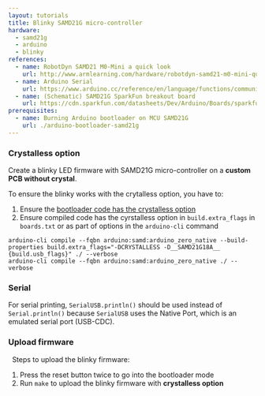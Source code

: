 ```yaml
---
layout: tutorials
title: Blinky SAMD21G micro-controller
hardware:
  - samd21g
  - arduino
  - blinky
references:
  - name: RobotDyn SAMD21 M0-Mini a quick look
    url: http://www.armlearning.com/hardware/robotdyn-samd21-m0-mini-quick-look.php
  - name: Arduino Serial
    url: https://www.arduino.cc/reference/en/language/functions/communication/serial/
  - name: (Schematic) SAMD21G SparkFun breakout board
    url: https://cdn.sparkfun.com/datasheets/Dev/Arduino/Boards/sparkfun-samd21-pro-breakout-v10.pdf
prerequisites:
  - name: Burning Arduino bootloader on MCU SAMD21G
    url: ./arduino-bootloader-samd21g
---
```


### Crystalless option

Create a blinky LED firmware with SAMD21G micro-controller on a **custom PCB without crystal**.

To ensure the blinky works with the crytalless option, you have to:

1. Ensure the [bootloader code has the crystalless option](./arduino-bootloader-samd21g)
1. Ensure compiled code has the cyrstalless option in `build.extra_flags` in `boards.txt` or as part of options in the `arduino-cli` command

```
arduino-cli compile --fqbn arduino:samd:arduino_zero_native --build-properties build.extra_flags="-DCRYSTALLESS -D__SAMD21G18A__ {build.usb_flags}" ./ --verbose
arduino-cli compile --fqbn arduino:samd:arduino_zero_native ./ --verbose
```

### Serial

For serial printing, `SerialUSB.println()` should be used instead of `Serial.println()` because `SerialUSB` uses the Native Port, which is an emulated serial port (USB-CDC).

### Upload firmware
 
Steps to upload the blinky firmware:

1. Press the reset button twice to go into the bootloader mode
1. Run `make` to upload the blinky firmware with **crystalless option**
